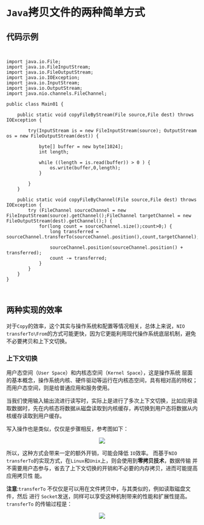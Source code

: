 # `Java`拷贝文件的两种简单方式


## 代码示例

```


import java.io.File;
import java.io.FileInputStream;
import java.io.FileOutputStream;
import java.io.IOException;
import java.io.InputStream;
import java.io.OutputStream;
import java.nio.channels.FileChannel;

public class Main01 {

    public static void copyFileByStream(File source,File dest) throws IOException {

        try(InputStream is = new FileInputStream(source); OutputStream os = new FileOutputStream(dest)) {

            byte[] buffer = new byte[1024];
            int length;

            while ((length = is.read(buffer)) > 0 ) {
                os.write(buffer,0,length);
            }

        }
    }

    public static void copyFileByChannel(File source,File dest) throws IOException {
        try (FileChannel sourceChannel = new FileInputStream(source).getChannel();FileChannel targetChannel = new FileOutputStream(dest).getChannel();) {
            for(long count = sourceChannel.size();count>0;) {
                long transferred = sourceChannel.transferTo(sourceChannel.position(),count,targetChannel);

                sourceChannel.position(sourceChannel.position() + transferred);
                count -= transferred;
            }
        }
    }
}



```

## 两种实现的效率

对于`Copy`的效率，这个其实与操作系统和配置等情况相关，总体上来说，`NIO transferTo\From`的方式可能更快，因为它更能利用现代操作系统底层机制，避免不必要拷贝和上下文切换。

### 上下文切换

用户态空间（`User Space`）和内核态空间（`Kernel Space`），这是操作系统
层面的基本概念，操作系统内核、硬件驱动等运行在内核态空间，具有相对高的特权；而用户态空间，则是给普通应用和服务使用。



当我们使用输入输出流进行读写时，实际上是进行了多次上下文切换，比如应用读取数据时，先在内核态将数据从磁盘读取到内核缓存，再切换到用户态将数据从内核缓存读取到用户缓存。

写入操作也是类似，仅仅是步骤相反，参考图如下：

 <div align="center">
<img src="https://github.com/ZP-AlwaysWin/Java-Learn/blob/master/java%E5%AD%A6%E4%B9%A0%E7%AC%94%E8%AE%B0/Java%E5%AD%A6%E4%B9%A0%E5%9B%BE%E7%89%87/%E8%BE%93%E5%85%A5%E8%BE%93%E5%87%BA%E6%B5%81%E5%A4%8D%E5%88%B6.PNG" />
</div>







所以，这种方式会带来一定的额外开销，可能会降低 `IO`效率。
而基于` NIO transferTo `的实现方式，在` Linux `和` Unix `上，则会使用到**零拷贝技术**，数据传输
并不需要用户态参与，省去了上下文切换的开销和不必要的内存拷贝，进而可能提高应用拷贝性
能。



**注意**:`transferTo` 不仅仅是可以用在文件拷贝中，与其类似的，例如读取磁盘文件，然后
进行 `Socket`发送，同样可以享受这种机制带来的性能和扩展性提高。`transferTo` 的传输过程是：



 <div align="center">
<img src="https://github.com/ZP-AlwaysWin/Java-Learn/blob/master/java%E5%AD%A6%E4%B9%A0%E7%AC%94%E8%AE%B0/Java%E5%AD%A6%E4%B9%A0%E5%9B%BE%E7%89%87/%E9%9B%B6%E6%8B%B7%E8%B4%9D%E6%8A%80%E6%9C%AF.PNG" />
</div>

